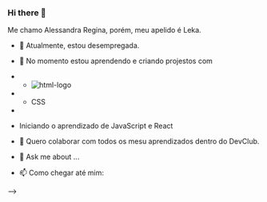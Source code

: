 ### Hi there 👋

Me chamo Alessandra Regina, porém, meu apelido é Leka.

- 🔭 Atualmente, estou desempregada.

- 🌱 No momento estou aprendendo e criando projestos com
-  - <img src="https://img.shields.io/badge/HTML-239120?style=for-the-badge&logo=html5&logoColor=whit" alt="html-logo">
- - CSS
- 
- Iniciando o aprendizado de JavaScript e React
- 👯 Quero colaborar com todos os mesu aprendizados dentro do DevClub.
- 💬 Ask me about ...
- 📫 Como chegar até mim: 

-->
